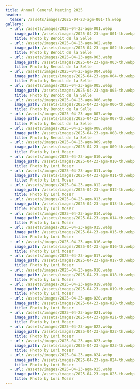 ```yaml
---
title: Annual General Meeting 2025
header:
  teaser: /assets/images/2025-04-23-agm-001-th.webp
gallery:
  - url: /assets/images/2025-04-23-agm-001.webp
    image_path: /assets/images/2025-04-23-agm-001-th.webp
    title: Photo by Benoit de la Selle
  - url: /assets/images/2025-04-23-agm-002.webp
    image_path: /assets/images/2025-04-23-agm-002-th.webp
    title: Photo by Benoit de la Selle
  - url: /assets/images/2025-04-23-agm-003.webp
    image_path: /assets/images/2025-04-23-agm-003-th.webp
    title: Photo by Benoit de la Selle
  - url: /assets/images/2025-04-23-agm-004.webp
    image_path: /assets/images/2025-04-23-agm-004-th.webp
    title: Photo by Benoit de la Selle
  - url: /assets/images/2025-04-23-agm-005.webp
    image_path: /assets/images/2025-04-23-agm-005-th.webp
    title: Photo by Benoit de la Selle
  - url: /assets/images/2025-04-23-agm-006.webp
    image_path: /assets/images/2025-04-23-agm-006-th.webp
    title: Photo by Benoit de la Selle
  - url: /assets/images/2025-04-23-agm-007.webp
    image_path: /assets/images/2025-04-23-agm-007-th.webp
    title: Photo by Benoit de la Selle
  - url: /assets/images/2025-04-23-agm-008.webp
    image_path: /assets/images/2025-04-23-agm-008-th.webp
    title: Photo by Benoit de la Selle
  - url: /assets/images/2025-04-23-agm-009.webp
    image_path: /assets/images/2025-04-23-agm-009-th.webp
    title: Photo by Lori Moser
  - url: /assets/images/2025-04-23-agm-010.webp
    image_path: /assets/images/2025-04-23-agm-010-th.webp
    title: Photo by Lori Moser
  - url: /assets/images/2025-04-23-agm-011.webp
    image_path: /assets/images/2025-04-23-agm-011-th.webp
    title: Photo by Lori Moser
  - url: /assets/images/2025-04-23-agm-012.webp
    image_path: /assets/images/2025-04-23-agm-012-th.webp
    title: Photo by Lori Moser
  - url: /assets/images/2025-04-23-agm-013.webp
    image_path: /assets/images/2025-04-23-agm-013-th.webp
    title: Photo by Lori Moser
  - url: /assets/images/2025-04-23-agm-014.webp
    image_path: /assets/images/2025-04-23-agm-014-th.webp
    title: Photo by Lori Moser
  - url: /assets/images/2025-04-23-agm-015.webp
    image_path: /assets/images/2025-04-23-agm-015-th.webp
    title: Photo by Lori Moser
  - url: /assets/images/2025-04-23-agm-016.webp
    image_path: /assets/images/2025-04-23-agm-016-th.webp
    title: Photo by Lori Moser
  - url: /assets/images/2025-04-23-agm-017.webp
    image_path: /assets/images/2025-04-23-agm-017-th.webp
    title: Photo by Lori Moser
  - url: /assets/images/2025-04-23-agm-018.webp
    image_path: /assets/images/2025-04-23-agm-018-th.webp
    title: Photo by Lori Moser
  - url: /assets/images/2025-04-23-agm-019.webp
    image_path: /assets/images/2025-04-23-agm-019-th.webp
    title: Photo by Lori Moser
  - url: /assets/images/2025-04-23-agm-020.webp
    image_path: /assets/images/2025-04-23-agm-020-th.webp
    title: Photo by Lori Moser
  - url: /assets/images/2025-04-23-agm-021.webp
    image_path: /assets/images/2025-04-23-agm-021-th.webp
    title: Photo by Lori Moser
  - url: /assets/images/2025-04-23-agm-022.webp
    image_path: /assets/images/2025-04-23-agm-022-th.webp
    title: Photo by Lori Moser
  - url: /assets/images/2025-04-23-agm-023.webp
    image_path: /assets/images/2025-04-23-agm-023-th.webp
    title: Photo by Lori Moser
  - url: /assets/images/2025-04-23-agm-024.webp
    image_path: /assets/images/2025-04-23-agm-024-th.webp
    title: Photo by Lori Moser
  - url: /assets/images/2025-04-23-agm-025.webp
    image_path: /assets/images/2025-04-23-agm-025-th.webp
    title: Photo by Lori Moser
---
```

